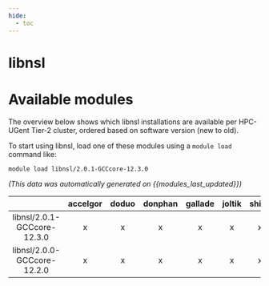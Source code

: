 ```yaml
---
hide:
  - toc
---
```


libnsl
======

# Available modules


The overview below shows which libnsl installations are available per HPC-UGent Tier-2 cluster, ordered based on software version (new to old).

To start using libnsl, load one of these modules using a `module load` command like:

```shell
module load libnsl/2.0.1-GCCcore-12.3.0
```

*(This data was automatically generated on {{modules_last_updated}})*  

| |accelgor|doduo|donphan|gallade|joltik|shinx|skitty|
| :---: | :---: | :---: | :---: | :---: | :---: | :---: | :---: |
|libnsl/2.0.1-GCCcore-12.3.0|x|x|x|x|x|x|x|
|libnsl/2.0.0-GCCcore-12.2.0|x|x|x|x|x|x|x|
